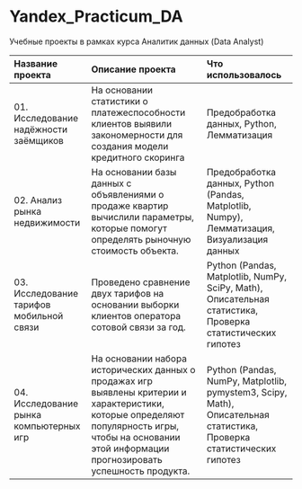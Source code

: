 # Yandex_Practicum_DA
Учебные проекты в рамках курса Аналитик данных (Data Analyst)

| **Название проекта**  | **Описание проекта**   | **Что использовалось**      |
| :-------------------- | :--------------------- |:--------------------------- |
| 01. Исследование надёжности заёмщиков | На основании статистики о платежеспособности клиентов выявили закономерности для создания модели кредитного скоринга | Предобработка данных, Python, Лемматизация|
| 02. Анализ рынка недвижимости | На основании базы данных с объявлениями о продаже квартир вычислили параметры, которые помогут определять рыночную стоимость объекта. | Предобработка данных, Python (Pandas, Matplotlib, Numpy), Лемматизация, Визуализация данных|
| 03. Исследование тарифов мобильной связи | Проведено сравнение двух тарифов на основании выборки клиентов оператора сотовой связи за год. | Python (Pandas, Matplotlib, NumPy, SciPy, Math), Описательная статистика, Проверка статистических гипотез|
| 04. Исследование рынка компьютерных игр | На основании набора исторических данных о продажах игр выявлены критерии и характеристики, которые определяют популярность игры, чтобы на основании этой информации прогнозировать успешность продукта. | Python (Pandas, NumPy, Matplotlib, pymystem3, Scipy, Math), Описательная статистика, Проверка статистических гипотез|
